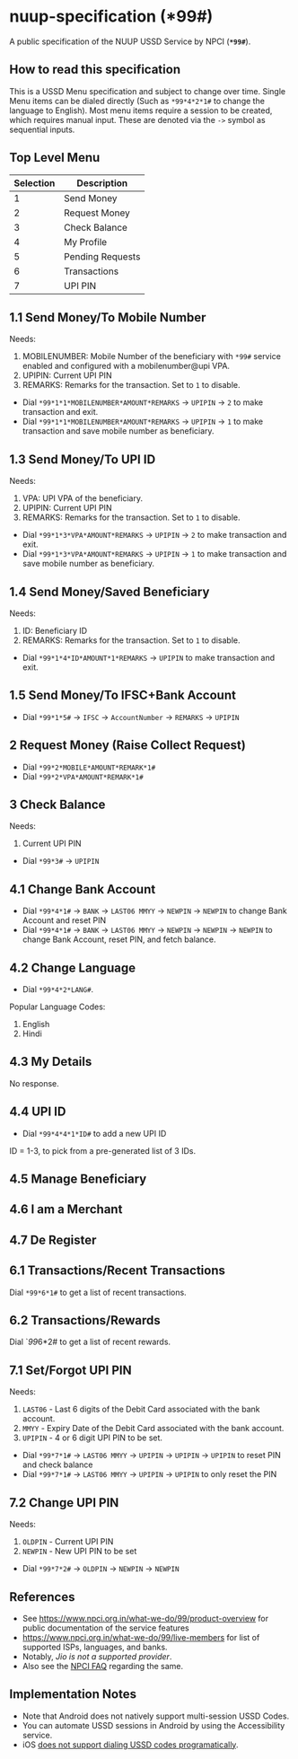 # nuup-specification (*99#)

A public specification of the NUUP USSD Service by NPCI (**`*99#`**).

## How to read this specification

This is a USSD Menu specification and subject to change over time. Single Menu items can be dialed directly (Such as `*99*4*2*1#` to change the language to English). Most menu items require a session to be created, which requires manual input. These are denoted via the `->` symbol as sequential inputs.

## Top Level Menu

Selection|Description
---------|-----------
1|Send Money
2|Request Money
3|Check Balance
4|My Profile
5|Pending Requests
6|Transactions
7|UPI PIN

## 1.1 Send Money/To Mobile Number

Needs:

1. MOBILENUMBER: Mobile Number of the beneficiary with `*99#` service enabled and configured with a mobilenumber@upi VPA.
2. UPIPIN: Current UPI PIN
3. REMARKS: Remarks for the transaction. Set to `1` to disable.

- Dial `*99*1*1*MOBILENUMBER*AMOUNT*REMARKS` -> `UPIPIN` -> `2` to make transaction and exit.
- Dial `*99*1*1*MOBILENUMBER*AMOUNT*REMARKS` -> `UPIPIN` -> `1` to make transaction and save mobile number as beneficiary.

## 1.3 Send Money/To UPI ID

Needs:

1. VPA: UPI VPA of the beneficiary.
2. UPIPIN: Current UPI PIN
3. REMARKS: Remarks for the transaction. Set to `1` to disable.

- Dial `*99*1*3*VPA*AMOUNT*REMARKS` -> `UPIPIN` -> `2` to make transaction and exit.
- Dial `*99*1*3*VPA*AMOUNT*REMARKS` -> `UPIPIN` -> `1` to make transaction and save mobile number as beneficiary.

## 1.4 Send Money/Saved Beneficiary

Needs:

1. ID: Beneficiary ID
2. REMARKS: Remarks for the transaction. Set to `1` to disable.

- Dial `*99*1*4*ID*AMOUNT*1*REMARKS` -> `UPIPIN` to make transaction and exit.

## 1.5 Send Money/To IFSC+Bank Account

- Dial `*99*1*5#` -> `IFSC` -> `AccountNumber` -> `REMARKS` -> `UPIPIN`

## 2 Request Money (Raise Collect Request)

- Dial `*99*2*MOBILE*AMOUNT*REMARK*1#`
- Dial `*99*2*VPA*AMOUNT*REMARK*1#`

## 3 Check Balance

Needs:

1. Current UPI PIN

- Dial `*99*3#` -> `UPIPIN`

## 4.1 Change Bank Account

- Dial `*99*4*1#` -> `BANK` -> `LAST06 MMYY` -> `NEWPIN` -> `NEWPIN` to change Bank Account and reset PIN
- Dial `*99*4*1#` -> `BANK` -> `LAST06 MMYY` -> `NEWPIN` -> `NEWPIN` -> `NEWPIN` to change Bank Account, reset PIN, and fetch balance.

## 4.2 Change Language

- Dial `*99*4*2*LANG#`.

Popular Language Codes:

1. English
2. Hindi

## 4.3 My Details

No response.

## 4.4 UPI ID

- Dial `*99*4*4*1*ID#` to add a new UPI ID

ID = 1-3, to pick from a pre-generated list of 3 IDs.

## 4.5 Manage Beneficiary

## 4.6 I am a Merchant

## 4.7 De Register

## 6.1 Transactions/Recent Transactions

Dial `*99*6*1#` to get a list of recent transactions.

## 6.2 Transactions/Rewards 

Dial `*99*6*2# to get a list of recent rewards.

## 7.1 Set/Forgot UPI PIN

Needs: 

1. `LAST06` - Last 6 digits of the Debit Card associated with the bank account.
2. `MMYY` - Expiry Date of the Debit Card associated with the bank account.
3. `UPIPIN` - 4 or 6 digit UPI PIN to be set.

- Dial `*99*7*1#` -> `LAST06 MMYY` -> `UPIPIN` -> `UPIPIN` -> `UPIPIN` to reset PIN and check balance
- Dial `*99*7*1#` -> `LAST06 MMYY` -> `UPIPIN` -> `UPIPIN` to only reset the PIN

## 7.2 Change UPI PIN

Needs:

1. `OLDPIN` - Current UPI PIN
2. `NEWPIN` - New UPI PIN to be set

- Dial `*99*7*2#` -> `OLDPIN` -> `NEWPIN` -> `NEWPIN`

## References

- See https://www.npci.org.in/what-we-do/99/product-overview for public documentation of the service features
- https://www.npci.org.in/what-we-do/99/live-members for list of supported ISPs, languages, and banks. 
- Notably, *Jio is not a supported provider*. 
- Also see the [NPCI FAQ](https://www.npci.org.in/what-we-do/99/faqs) regarding the same.

## Implementation Notes

- Note that Android does not natively support multi-session USSD Codes.
- You can automate USSD sessions in Android by using the Accessibility service.
- iOS [does not support dialing USSD codes programatically](https://developer.apple.com/library/ios/featuredarticles/iPhoneURLScheme_Reference/PhoneLinks/PhoneLinks.html#//apple_ref/doc/uid/TP40007899-CH6-SW1).

